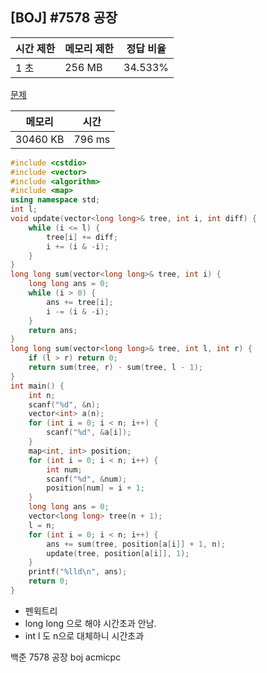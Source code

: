 ## [BOJ] #7578 공장

| 시간 제한 | 메모리 제한 | 정답 비율 |
| --------- | ----------- | --------- |
| 1 초      | 256 MB      | 34.533%   |

[문제](https://www.acmicpc.net/problem/7578)



| 메모리   | 시간   |
| -------- | ------ |
| 30460 KB | 796 ms |

```c++
#include <cstdio>
#include <vector>
#include <algorithm>
#include <map>
using namespace std;
int l;
void update(vector<long long>& tree, int i, int diff) {
	while (i <= l) {
		tree[i] += diff;
		i += (i & -i);
	}
}
long long sum(vector<long long>& tree, int i) {
	long long ans = 0;
	while (i > 0) {
		ans += tree[i];
		i -= (i & -i);
	}
	return ans;
}
long long sum(vector<long long>& tree, int l, int r) {
	if (l > r) return 0;
	return sum(tree, r) - sum(tree, l - 1);
}
int main() {
	int n;
	scanf("%d", &n);
	vector<int> a(n);
	for (int i = 0; i < n; i++) {
		scanf("%d", &a[i]);
	}
	map<int, int> position;
	for (int i = 0; i < n; i++) {
		int num;
		scanf("%d", &num);
		position[num] = i + 1;
	}
	long long ans = 0;
	vector<long long> tree(n + 1);
	l = n;
	for (int i = 0; i < n; i++) {
		ans += sum(tree, position[a[i]] + 1, n);
		update(tree, position[a[i]], 1);
	}
	printf("%lld\n", ans);
	return 0;
}
```

- 펜윅트리
- long long 으로 해야 시간초과 안남.
- int l 도 n으로 대체하니 시간초과



백준 7578 공장 boj acmicpc


